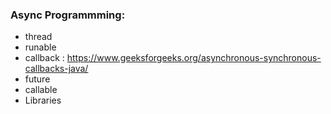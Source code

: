 ### Async Programmming:
- thread
- runable
- callback : https://www.geeksforgeeks.org/asynchronous-synchronous-callbacks-java/
- future
- callable
- Libraries